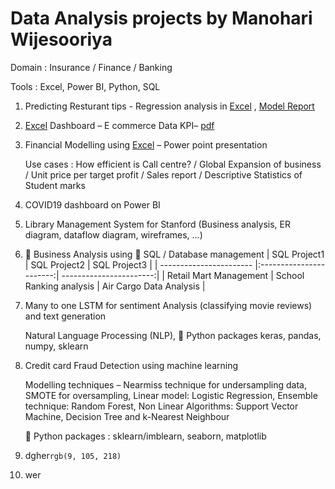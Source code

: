 # Data Analysis projects by Manohari Wijesooriya
Domain : Insurance / Finance / Banking

Tools  : Excel, Power BI, Python, SQL

1) Predicting Resturant tips - Regression analysis in [Excel](https://github.com/mw532fin/analysis/blob/489231e3efe0684c392bae21e650e809b6b0bbc7/Excel/Excel002_Predict%20Restaurant%20tips.xlsx) , [Model Report](https://github.com/mw532fin/analysis/blob/aa0f131cdc16f16c4e33133080db124145b7c346/Excel/Excel002_Resturant%20tips.pdf)
   
3) [Excel](https://github.com/mw532fin/analysis/blob/42d066494ac891bbcbe0b6ecdd53aad82429dc1e/Excel/Excel_001_E%20Commerce%20Dashboard%20Project.xlsx) Dashboard – E commerce Data KPI– [pdf](https://github.com/mw532fin/analysis/blob/42d066494ac891bbcbe0b6ecdd53aad82429dc1e/Excel/Excel_001_E-Commerce%20Dashboard.pdf)
   
5) Financial Modelling using [Excel](https://github.com/mw532fin/analysis/blob/7593115dcc28a7ac515f7d8006f1dd0e302cfefb/Excel/Excel_003_Business_Analysis_with_Excel.xlsx) – Power point presentation
   
   Use cases : How efficient is Call centre? / Global Expansion of business / Unit price per target profit / Sales report / Descriptive Statistics of Student marks
   
7) COVID19 dashboard on Power BI

9) Library Management System for Stanford (Business analysis, ER diagram, dataflow diagram, wireframes, ...)
    
11) :unicorn: Business Analysis using :space_invader: SQL / Database management
    | SQL Project1            | SQL Project2            | SQL Project3            |
    | ----------------------- |:-----------------------:| -----------------------:|
    | Retail Mart Management  | School Ranking analysis | Air Cargo Data Analysis |
      
12) Many to one LSTM for sentiment Analysis (classifying movie reviews) and text generation
    
    Natural Language Processing (NLP), :snake: Python packages keras, pandas, numpy, sklearn
    
14) Credit card Fraud Detection using machine learning
    
    Modelling techniques – Nearmiss technique for undersampling data, SMOTE for oversampling, Linear model: Logistic Regression, Ensemble technique: Random Forest, Non Linear Algorithms: Support Vector Machine, Decision Tree and k-Nearest Neighbour
    
    :snake: Python packages : sklearn/imblearn, seaborn, matplotlib
    
16) dgher`rgb(9, 105, 218)`
    

    

    
19) wer








  
